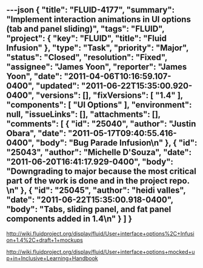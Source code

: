 ---json
{
  "title": "FLUID-4177",
  "summary": "Implement interaction animations in UI options (tab and panel sliding)",
  "tags": "FLUID",
  "project": {
    "key": "FLUID",
    "title": "Fluid Infusion"
  },
  "type": "Task",
  "priority": "Major",
  "status": "Closed",
  "resolution": "Fixed",
  "assignee": "James Yoon",
  "reporter": "James Yoon",
  "date": "2011-04-06T10:16:59.107-0400",
  "updated": "2011-06-22T15:35:00.920-0400",
  "versions": [],
  "fixVersions": [
    "1.4"
  ],
  "components": [
    "UI Options"
  ],
  "environment": null,
  "issueLinks": [],
  "attachments": [],
  "comments": [
    {
      "id": "25040",
      "author": "Justin Obara",
      "date": "2011-05-17T09:40:55.416-0400",
      "body": "Bug Parade Infusion\n"
    },
    {
      "id": "25043",
      "author": "Michelle D'Souza",
      "date": "2011-06-20T16:41:17.929-0400",
      "body": "Downgrading to major because the most critical part of the work is done and in the project repo.&#x20;\n"
    },
    {
      "id": "25045",
      "author": "heidi valles",
      "date": "2011-06-22T15:35:00.918-0400",
      "body": "Tabs, sliding panel, and fat panel components added in 1.4\n"
    }
  ]
}
---
<http://wiki.fluidproject.org/display/fluid/User+interface+options%2C+Infusion+1.4%2C+draft+1+mockups>

<http://wiki.fluidproject.org/display/fluid/User+interface+options+mocked+up+in+Inclusive+Learning+Handbook>

        